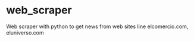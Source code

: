 # web_scraper
Web scraper with python to get news from web sites line elcomercio.com, eluniverso.com
